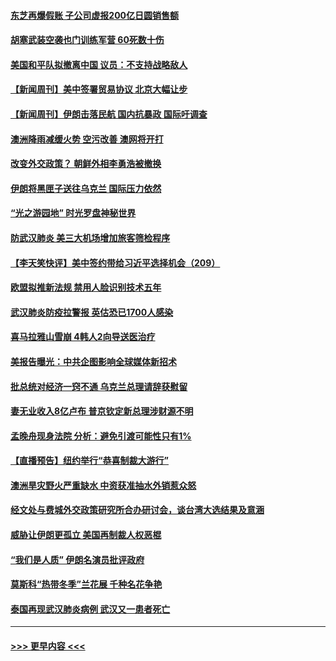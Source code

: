 #### [东芝再爆假账 子公司虚报200亿日圆销售额](../pages/prog202/a102755949.md?t=01191155) 
#### [胡塞武装空袭也门训练军营 60死数十伤](../pages/prog202/a102755921.md?t=01191155) 
#### [美国和平队拟撤离中国 议员：不支持战略敌人](../pages/prog202/a102755896.md?t=01191155) 
#### [【新闻周刊】美中签署贸易协议  北京大幅让步](../pages/prog202/a102755893.md?t=01191155) 
#### [【新闻周刊】伊朗击落民航 国内抗暴政 国际吁调查](../pages/prog202/a102755773.md?t=01191155) 
#### [澳洲降雨减缓火势 空污改善 澳网将开打](../pages/prog202/a102755661.md?t=01191155) 
#### [改变外交政策？ 朝鲜外相李勇浩被撤换](../pages/prog202/a102755817.md?t=01191155) 
#### [伊朗将黑匣子送往乌克兰 国际压力依然](../pages/prog202/a102755784.md?t=01191155) 
#### [“光之游园地” 时光罗盘神秘世界](../pages/prog202/a102755744.md?t=01191155) 
#### [防武汉肺炎 美三大机场增加旅客筛检程序](../pages/prog202/a102755752.md?t=01191155) 
#### [【李天笑快评】美中签约带给习近平选择机会（209）](../pages/prog202/a102755709.md?t=01191155) 
#### [欧盟拟推新法规  禁用人脸识别技术五年](../pages/prog202/a102755658.md?t=01191155) 
#### [武汉肺炎防疫拉警报 英估恐已1700人感染](../pages/prog202/a102755639.md?t=01191155) 
#### [喜马拉雅山雪崩 4韩人2向导送医治疗](../pages/prog202/a102755429.md?t=01191155) 
#### [美报告曝光：中共企图影响全球媒体新招术](../pages/prog202/a102755535.md?t=01191155) 
#### [批总统对经济一窍不通 乌克兰总理请辞获慰留](../pages/prog202/a102755361.md?t=01191155) 
#### [妻无业收入8亿卢布 普京钦定新总理涉财源不明](../pages/prog202/a102755310.md?t=01191155) 
#### [孟晚舟现身法院 分析：避免引渡可能性只有1%](../pages/prog202/a102755286.md?t=01191155) 
#### [【直播预告】纽约举行“恭喜制裁大游行”](../pages/prog202/a102755308.md?t=01191155) 
#### [澳洲旱灾野火严重缺水 中资获准抽水外销惹众怒](../pages/prog202/a102755285.md?t=01191155) 
#### [经文处与费城外交政策研究所合办研讨会，谈台湾大选结果及意涵](../pages/prog202/a102755234.md?t=01191155) 
#### [威胁让伊朗更孤立 美国再制裁人权恶棍](../pages/prog202/a102755094.md?t=01191155) 
#### [“我们是人质” 伊朗名演员批评政府](../pages/prog202/a102755061.md?t=01191155) 
#### [莫斯科“热带冬季”兰花展 千种名花争艳](../pages/prog202/a102754998.md?t=01191155) 
#### [泰国再现武汉肺炎病例 武汉又一患者死亡](../pages/prog202/a102754990.md?t=01191155) 

----
#### [ >>> 更早内容 <<< ](../indexes/prog202-earlier.md)
